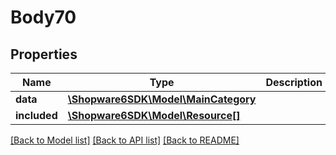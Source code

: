 # Body70

## Properties
Name | Type | Description | Notes
------------ | ------------- | ------------- | -------------
**data** | [**\Shopware6SDK\Model\MainCategory**](MainCategory.md) |  | [optional] 
**included** | [**\Shopware6SDK\Model\Resource[]**](Resource.md) |  | [optional] 

[[Back to Model list]](../../README.md#documentation-for-models) [[Back to API list]](../../README.md#documentation-for-api-endpoints) [[Back to README]](../../README.md)

